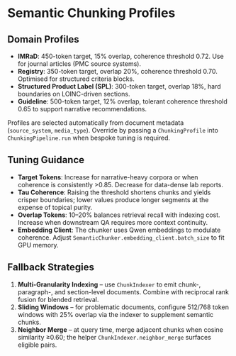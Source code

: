 # Semantic Chunking Profiles

## Domain Profiles

- **IMRaD**: 450-token target, 15% overlap, coherence threshold 0.72. Use for journal articles (PMC source systems).
- **Registry**: 350-token target, overlap 20%, coherence threshold 0.70. Optimised for structured criteria blocks.
- **Structured Product Label (SPL)**: 300-token target, overlap 18%, hard boundaries on LOINC-driven sections.
- **Guideline**: 500-token target, 12% overlap, tolerant coherence threshold 0.65 to support narrative recommendations.

Profiles are selected automatically from document metadata (`source_system`, `media_type`). Override by passing a `ChunkingProfile` into `ChunkingPipeline.run` when bespoke tuning is required.

## Tuning Guidance

- **Target Tokens**: Increase for narrative-heavy corpora or when coherence is consistently >0.85. Decrease for data-dense lab reports.
- **Tau Coherence**: Raising the threshold shortens chunks and yields crisper boundaries; lower values produce longer segments at the expense of topical purity.
- **Overlap Tokens**: 10–20% balances retrieval recall with indexing cost. Increase when downstream QA requires more context continuity.
- **Embedding Client**: The chunker uses Qwen embeddings to modulate coherence. Adjust `SemanticChunker.embedding_client.batch_size` to fit GPU memory.

## Fallback Strategies

1. **Multi-Granularity Indexing** – use `ChunkIndexer` to emit chunk-, paragraph-, and section-level documents. Combine with reciprocal rank fusion for blended retrieval.
2. **Sliding Windows** – for problematic documents, configure 512/768 token windows with 25% overlap via the indexer to supplement semantic chunks.
3. **Neighbor Merge** – at query time, merge adjacent chunks when cosine similarity ≥0.60; the helper `ChunkIndexer.neighbor_merge` surfaces eligible pairs.
